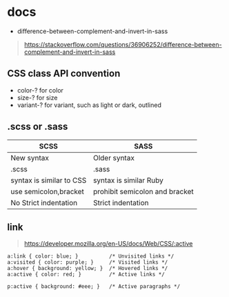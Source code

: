 # docs
- difference-between-complement-and-invert-in-sass
> https://stackoverflow.com/questions/36906252/difference-between-complement-and-invert-in-sass

## CSS class API convention

- color-? for color
- size-? for size
- variant-? for variant, such as light or dark, outlined

## .scss or .sass
|SCSS|SASS|
|---|---|
| New syntax| Older syntax|
| .scss|.sass |
| syntax is similar to CSS| syntax is similar Ruby|
| use semicolon,bracket| prohibit semicolon and bracket|
| No Strict indentation| Strict indentation|

## link
> https://developer.mozilla.org/en-US/docs/Web/CSS/:active
```
a:link { color: blue; }          /* Unvisited links */
a:visited { color: purple; }     /* Visited links */
a:hover { background: yellow; }  /* Hovered links */
a:active { color: red; }         /* Active links */

p:active { background: #eee; }   /* Active paragraphs */
```
